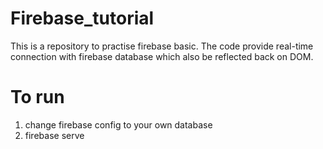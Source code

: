 # Firebase_tutorial
This is a repository to practise firebase basic. The code provide real-time connection with firebase database which also be reflected back on DOM.

# To run
1. change firebase config to your own database
2. firebase serve
